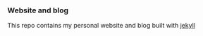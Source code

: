 ### Website and blog 

This repo contains my personal website and blog built with [jekyll](http://jekyllrb.com/)
